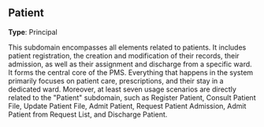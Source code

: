 ## Patient

**Type**: Principal

This subdomain encompasses all elements related to patients. It includes patient registration, the creation and modification of their records, their admission, as well as their assignment and discharge from a specific ward. It forms the central core of the PMS. Everything that happens in the system primarily focuses on patient care, prescriptions, and their stay in a dedicated ward. Moreover, at least seven usage scenarios are directly related to the "Patient" subdomain, such as Register Patient, Consult Patient File, Update Patient File, Admit Patient, Request Patient Admission, Admit Patient from Request List, and Discharge Patient.
